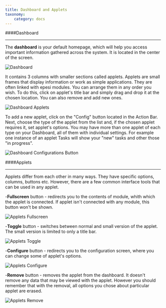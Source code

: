 ```yaml
---
title: Dashboard and Applets
taxonomy:
    category: docs
---
```


####Dashboard
___
The **dashboard** is your default homepage, which will help you access important information gathered across the system. It is located in the center of the screen.

![Dashboard](/images/dashboard.png)

It contains 3 columns with smaller sections called applets. Applets are small frames that display information or work as simple applications. They are often linked with epesi modules. You can arrange them in any order you wish. To do this, click on applet's title bar and simply drag and drop it at the chosen location. You can also remove and add new ones.

![Dashboard Applets](/images/dashboard_applets.png)

To add a new applet, click on the "Config" button located in the Action Bar. Next, choose the type of the applet from the list and, if the chosen applet requires it, set applet's options. You may have more than one applet of each type on your Dashboard, all of them with individual settings. For example one instance of an applet Tasks will show your "new" tasks and other those "in progress".

![Dashboard Configurations Button](/images/dashboard_config_button.png)

####Applets
___
Applets differ from each other in many ways. They have specific options, columns, buttons etc. However, there are a few common interface tools that can be used in any applet.

-**Fullscreen** button - redirects you to the contents of module, whith which the applet is connected. If applet isn't connected with any module, this button won't be shown.

![Applets Fullscreen](/images/applets_fullscreen.png)

-**Toggle** button - switches between normal and small version of the applet. The small version is limited to only a title bar.

![Applets Toggle](/images/applets_toggle.png)

-**Configure** button - redirects you to the configuration screen, where you can change some of applet's options.

![Applets Configure](/images/applets_configure.png)

-**Remove** button - removes the applet from the dashboard. It doesn't remove any data that may be viewed with the applet. However you should remember that with the removal, all options you chose about particular applet are erased.

![Applets Remove](/images/applets_remove.png)